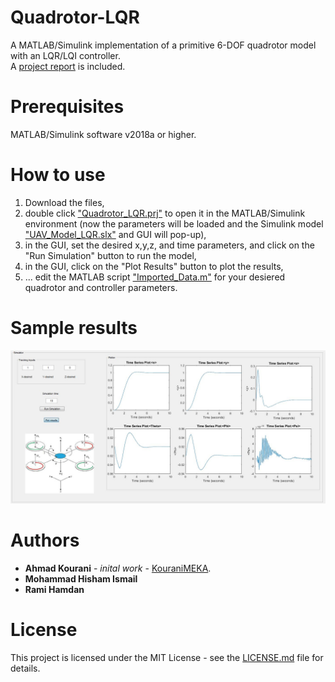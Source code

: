 # Quadrotor-LQR
A MATLAB/Simulink implementation of a primitive 6-DOF quadrotor model with an LQR/LQI controller.<br />
A [project report](https://github.com/KouraniMEKA/Quadrotor-LQR/Final_Report.pdf) is included.

# Prerequisites
MATLAB/Simulink software v2018a or higher.

# How to use
1. Download the files, <br />
2. double click ["Quadrotor_LQR.prj"](https://github.com/KouraniMEKA/Quadrotor-LQR/blob/master/Quadrotor_LQR.prj) to open it in the MATLAB/Simulink environment (now the parameters will be loaded and the Simulink model ["UAV_Model_LQR.slx"](https://github.com/KouraniMEKA/Quadrotor-LQR/blob/master/UAV_Model_LQR.slx) and GUI will pop-up), <br />
3. in the GUI, set the desired x,y,z, and time parameters, and click on the "Run Simulation" button to run the model, <br />
4. in the GUI, click on the "Plot Results" button to plot the results, <br />
5. ... edit the MATLAB script ["Imported_Data.m"](https://github.com/KouraniMEKA/Quadrotor-LQR/blob/master/Imported_Data.m) for your desiered quadrotor and controller parameters.

# Sample results
<p align="center">
  <img src="https://github.com/KouraniMEKA/Quadrotor-LQR/blob/master/images/GUI_sample.JPG">
  <br />
</p>

# Authors
* **Ahmad Kourani** - *inital work* - [KouraniMEKA](https://github.com/KouraniMEKA). <br />
* **Mohammad Hisham Ismail** <br />
* **Rami Hamdan** <br />

# License
This project is licensed under the MIT License - see the [LICENSE.md](https://github.com/KouraniMEKA/Quadrotor-LQR/blob/master/LICENSE) file for details.
 
